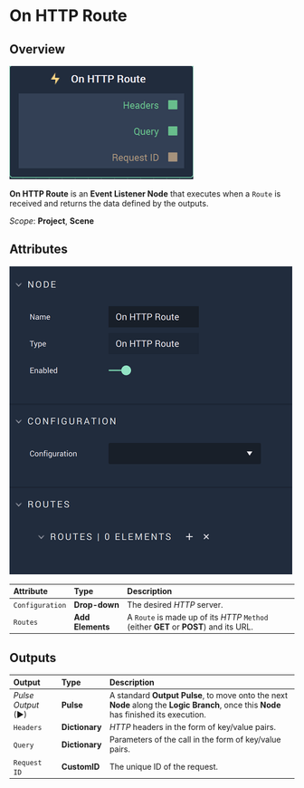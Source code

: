 # On HTTP Route

## Overview

![The On HTTP Route Node.](../../../../.gitbook/assets/onhttproutenode.png)

**On HTTP Route** is an **Event Listener Node** that executes when a `Route` is received and returns the data defined by the outputs.

*Scope*: **Project**, **Scene**

## Attributes

![The On HTTP Route Node Attributes.](../../../../.gitbook/assets/onhttprouteattributes.png)

| Attribute | Type | Description |
| :--- | :--- | :--- |
| `Configuration` | **Drop-down** | The desired _HTTP_ server. |
| `Routes` | **Add Elements** | A `Route` is made up of its _HTTP_ `Method` \(either **GET** or **POST**\) and its URL. |

## Outputs

| Output | Type | Description |
| :--- | :--- | :--- |
| _Pulse Output_ \(►\) | **Pulse** | A standard **Output Pulse**, to move onto the next **Node** along the **Logic Branch**, once this **Node** has finished its execution. |
| `Headers` | **Dictionary** | _HTTP_ headers in the form of key/value pairs. |
| `Query` | **Dictionary** | Parameters of the call in the form of key/value pairs. |
| `Request ID` | **CustomID** | The unique ID of the request. |

